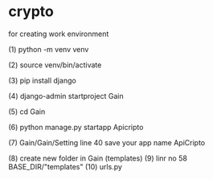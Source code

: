 # crypto

for creating work environment

(1) python -m venv venv

(2) source venv/bin/activate

(3) pip install django

(4) django-admin startproject Gain

(5) cd Gain

(6) python manage.py startapp Apicripto

(7) Gain/Gain/Setting line 40 save your app name ApiCripto

(8) create new folder in Gain (templates)
(9) linr no 58 BASE_DIR/"templates"
(10) urls.py